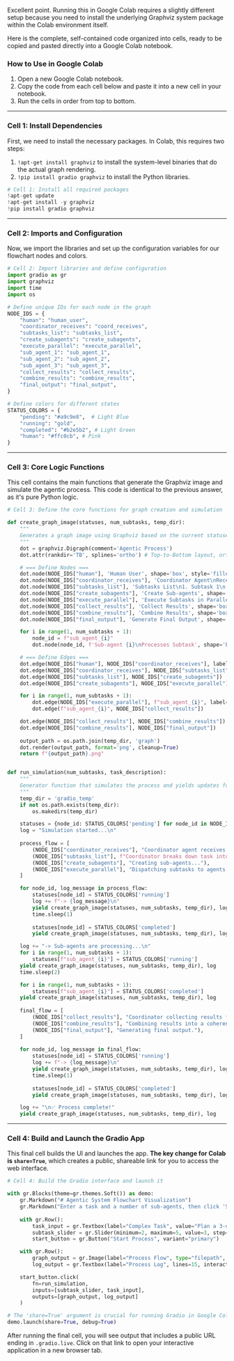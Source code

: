 Excellent point. Running this in Google Colab requires a slightly different setup because you need to install the underlying Graphviz system package within the Colab environment itself.

Here is the complete, self-contained code organized into cells, ready to be copied and pasted directly into a Google Colab notebook.

### **How to Use in Google Colab**

1.  Open a new Google Colab notebook.
2.  Copy the code from each cell below and paste it into a new cell in your notebook.
3.  Run the cells in order from top to bottom.

---

### **Cell 1: Install Dependencies**

First, we need to install the necessary packages. In Colab, this requires two steps:
1.  `!apt-get install graphviz` to install the system-level binaries that do the actual graph rendering.
2.  `!pip install gradio graphviz` to install the Python libraries.

```python
# Cell 1: Install all required packages
!apt-get update
!apt-get install -y graphviz
!pip install gradio graphviz
```

---

### **Cell 2: Imports and Configuration**

Now, we import the libraries and set up the configuration variables for our flowchart nodes and colors.

```python
# Cell 2: Import libraries and define configuration
import gradio as gr
import graphviz
import time
import os

# Define unique IDs for each node in the graph
NODE_IDS = {
    "human": "human_user",
    "coordinator_receives": "coord_receives",
    "subtasks_list": "subtasks_list",
    "create_subagents": "create_subagents",
    "execute_parallel": "execute_parallel",
    "sub_agent_1": "sub_agent_1",
    "sub_agent_2": "sub_agent_2",
    "sub_agent_3": "sub_agent_3",
    "collect_results": "collect_results",
    "combine_results": "combine_results",
    "final_output": "final_output",
}

# Define colors for different states
STATUS_COLORS = {
    "pending": "#a9c9e8",  # Light Blue
    "running": "gold",
    "completed": "#b2e5b2", # Light Green
    "human": "#ffc0cb", # Pink
}
```

---

### **Cell 3: Core Logic Functions**

This cell contains the main functions that generate the Graphviz image and simulate the agentic process. This code is identical to the previous answer, as it's pure Python logic.

```python
# Cell 3: Define the core functions for graph creation and simulation

def create_graph_image(statuses, num_subtasks, temp_dir):
    """
    Generates a graph image using Graphviz based on the current statuses of nodes.
    """
    dot = graphviz.Digraph(comment='Agentic Process')
    dot.attr(rankdir='TB', splines='ortho') # Top-to-Bottom layout, orthogonal lines

    # === Define Nodes ===
    dot.node(NODE_IDS["human"], 'Human User', shape='box', style='filled', fillcolor=STATUS_COLORS['human'])
    dot.node(NODE_IDS["coordinator_receives"], 'Coordinator Agent\nReceives Complex Task', shape='box', style='filled', fillcolor=statuses[NODE_IDS["coordinator_receives"]])
    dot.node(NODE_IDS["subtasks_list"], 'Subtasks List\n1. Subtask 1\n...\nN. Subtask N', shape='note', style='filled', fillcolor=statuses[NODE_IDS["subtasks_list"]])
    dot.node(NODE_IDS["create_subagents"], 'Create Sub-agents', shape='box', style='filled', fillcolor=statuses[NODE_IDS["create_subagents"]])
    dot.node(NODE_IDS["execute_parallel"], 'Execute Subtasks in Parallel', shape='diamond', style='filled', fillcolor=statuses[NODE_IDS["execute_parallel"]])
    dot.node(NODE_IDS["collect_results"], 'Collect Results', shape='box', style='filled', fillcolor=statuses[NODE_IDS["collect_results"]])
    dot.node(NODE_IDS["combine_results"], 'Combine Results', shape='box', style='filled', fillcolor=statuses[NODE_IDS["combine_results"]])
    dot.node(NODE_IDS["final_output"], 'Generate Final Output', shape='box', style='filled', fillcolor=statuses[NODE_IDS["final_output"]])

    for i in range(1, num_subtasks + 1):
        node_id = f"sub_agent_{i}"
        dot.node(node_id, f'Sub-agent {i}\nProcesses Subtask', shape='box', style='filled', fillcolor=statuses.get(node_id, STATUS_COLORS['pending']))

    # === Define Edges ===
    dot.edge(NODE_IDS["human"], NODE_IDS["coordinator_receives"], label='Submits')
    dot.edge(NODE_IDS["coordinator_receives"], NODE_IDS["subtasks_list"])
    dot.edge(NODE_IDS["subtasks_list"], NODE_IDS["create_subagents"])
    dot.edge(NODE_IDS["create_subagents"], NODE_IDS["execute_parallel"])

    for i in range(1, num_subtasks + 1):
        dot.edge(NODE_IDS["execute_parallel"], f"sub_agent_{i}", label=f'Subtask {i}')
        dot.edge(f"sub_agent_{i}", NODE_IDS["collect_results"])

    dot.edge(NODE_IDS["collect_results"], NODE_IDS["combine_results"])
    dot.edge(NODE_IDS["combine_results"], NODE_IDS["final_output"])
    
    output_path = os.path.join(temp_dir, 'graph')
    dot.render(output_path, format='png', cleanup=True)
    return f"{output_path}.png"


def run_simulation(num_subtasks, task_description):
    """
    Generator function that simulates the process and yields updates for the UI.
    """
    temp_dir = 'gradio_temp'
    if not os.path.exists(temp_dir):
        os.makedirs(temp_dir)

    statuses = {node_id: STATUS_COLORS['pending'] for node_id in NODE_IDS.values()}
    log = "Simulation started...\n"
    
    process_flow = [
        (NODE_IDS["coordinator_receives"], "Coordinator agent receives the task."),
        (NODE_IDS["subtasks_list"], f"Coordinator breaks down task into {num_subtasks} subtasks."),
        (NODE_IDS["create_subagents"], "Creating sub-agents..."),
        (NODE_IDS["execute_parallel"], "Dispatching subtasks to agents for parallel execution."),
    ]

    for node_id, log_message in process_flow:
        statuses[node_id] = STATUS_COLORS['running']
        log += f"-> {log_message}\n"
        yield create_graph_image(statuses, num_subtasks, temp_dir), log
        time.sleep(1)
        
        statuses[node_id] = STATUS_COLORS['completed']
        yield create_graph_image(statuses, num_subtasks, temp_dir), log

    log += "-> Sub-agents are processing...\n"
    for i in range(1, num_subtasks + 1):
        statuses[f"sub_agent_{i}"] = STATUS_COLORS['running']
    yield create_graph_image(statuses, num_subtasks, temp_dir), log
    time.sleep(2)

    for i in range(1, num_subtasks + 1):
        statuses[f"sub_agent_{i}"] = STATUS_COLORS['completed']
    yield create_graph_image(statuses, num_subtasks, temp_dir), log
    
    final_flow = [
        (NODE_IDS["collect_results"], "Coordinator collecting results from all sub-agents."),
        (NODE_IDS["combine_results"], "Combining results into a coherent response."),
        (NODE_IDS["final_output"], "Generating final output."),
    ]
    
    for node_id, log_message in final_flow:
        statuses[node_id] = STATUS_COLORS['running']
        log += f"-> {log_message}\n"
        yield create_graph_image(statuses, num_subtasks, temp_dir), log
        time.sleep(1)
        
        statuses[node_id] = STATUS_COLORS['completed']
        yield create_graph_image(statuses, num_subtasks, temp_dir), log

    log += "\n✅ Process complete!"
    yield create_graph_image(statuses, num_subtasks, temp_dir), log
```

---

### **Cell 4: Build and Launch the Gradio App**

This final cell builds the UI and launches the app. **The key change for Colab is `share=True`**, which creates a public, shareable link for you to access the web interface.

```python
# Cell 4: Build the Gradio interface and launch it

with gr.Blocks(theme=gr.themes.Soft()) as demo:
    gr.Markdown("# Agentic System Flowchart Visualization")
    gr.Markdown("Enter a task and a number of sub-agents, then click 'Start' to see the process visualized.")
    
    with gr.Row():
        task_input = gr.Textbox(label="Complex Task", value="Plan a 3-day trip to Paris")
        subtask_slider = gr.Slider(minimum=2, maximum=5, value=3, step=1, label="Number of Sub-agents to create")
        start_button = gr.Button("Start Process", variant="primary")

    with gr.Row():
        graph_output = gr.Image(label="Process Flow", type="filepath", height=600)
        log_output = gr.Textbox(label="Process Log", lines=15, interactive=False)

    start_button.click(
        fn=run_simulation,
        inputs=[subtask_slider, task_input],
        outputs=[graph_output, log_output]
    )

# The 'share=True' argument is crucial for running Gradio in Google Colab
demo.launch(share=True, debug=True)
```

After running the final cell, you will see output that includes a public URL ending in `.gradio.live`. Click on that link to open your interactive application in a new browser tab.
